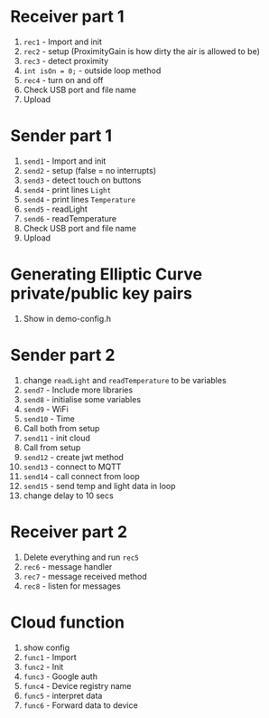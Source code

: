 # Receiver part 1

1. `rec1` - Import and init
2. `rec2` - setup (ProximityGain is how dirty the air is allowed to be)
3. `rec3` - detect proximity
4. `int isOn = 0;` - outside loop method
5. `rec4` - turn on and off
6. Check USB port and file name
7. Upload

# Sender part 1

1. `send1` - Import and init
2. `send2` - setup (false = no interrupts)
3. `send3` - detect touch on buttons
4. `send4` - print lines `Light`
5. `send4` - print lines `Temperature`
6. `send5` - readLight
7. `send6` - readTemperature
8. Check USB port and file name
9. Upload

# Generating Elliptic Curve private/public key pairs

1. Show in demo-config.h

# Sender part 2

1. change `readLight` and `readTemperature` to be variables
2. `send7` - Include more libraries
3. `send8` - initialise some variables
4. `send9` - WiFi
5. `send10` - Time
6. Call both from setup
7. `send11` - init cloud
8. Call from setup
9. `send12` - create jwt method
10. `send13` - connect to MQTT
11. `send14` - call connect from loop
12. `send15` - send temp and light data in loop
13. change delay to 10 secs

# Receiver part 2

1. Delete everything and run `rec5`
2. `rec6` - message handler
3. `rec7` - message received method
4. `rec8` - listen for messages

# Cloud function

1. show config
2. `func1` - Import
3. `func2` - Init
4. `func3` - Google auth
5. `func4` - Device registry name
6. `func5` - interpret data
7. `func6` - Forward data to device